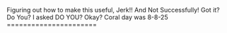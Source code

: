 Figuring out how to make this useful, Jerk!! And Not Successfully! Got it? Do You? I asked DO YOU? Okay? Coral day was 8-8-25 ======================
